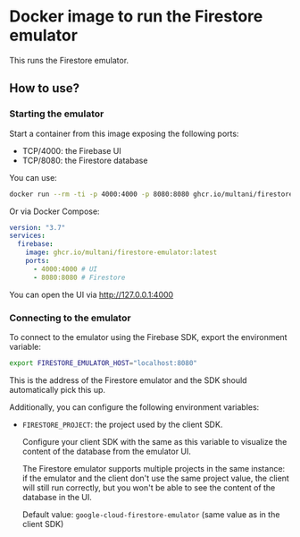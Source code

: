 # Docker image to run the Firestore emulator

This runs the Firestore emulator.

## How to use?

### Starting the emulator

Start a container from this image exposing the following ports:

* TCP/4000: the Firebase UI
* TCP/8080: the Firestore database

You can use:

```sh
docker run --rm -ti -p 4000:4000 -p 8080:8080 ghcr.io/multani/firestore-emulator:latest
```

Or via Docker Compose:

```yaml
version: "3.7"
services:
  firebase:
    image: ghcr.io/multani/firestore-emulator:latest
    ports:
      - 4000:4000 # UI
      - 8080:8080 # Firestore
```

You can open the UI via http://127.0.0.1:4000


### Connecting to the emulator

To connect to the emulator using the Firebase SDK, export the environment variable:

```sh
export FIRESTORE_EMULATOR_HOST="localhost:8080"
```

This is the address of the Firestore emulator and the SDK should automatically pick this up.

Additionally, you can configure the following environment variables:

* `FIRESTORE_PROJECT`: the project used by the client SDK.

  Configure your client SDK with the same as this variable to visualize the
  content of the database from the emulator UI.

  The Firestore emulator supports multiple projects in the same instance: if the
  emulator and the client don't use the same project value, the client will
  still run correctly, but you won't be able to see the content of the database
  in the UI.

  Default value: `google-cloud-firestore-emulator` (same value as in the client SDK)
